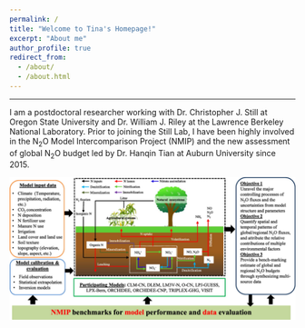 ```yaml
---
permalink: /
title: "Welcome to Tina's Homepage!"
excerpt: "About me"
author_profile: true
redirect_from: 
  - /about/
  - /about.html
---
```

---

I am a postdoctoral researcher working with Dr. Christopher J. Still at Oregon State University and Dr. William J. Riley at the Lawrence Berkeley National Laboratory. Prior to joining the Still Lab, I have been highly involved in the N<sub>2</sub>O Model Intercomparison Project (NMIP) and the new assessment of global N<sub>2</sub>O budget led by Dr. Hanqin Tian at Auburn University since 2015.

![nmip](/images/bams-nimp.jpeg)
